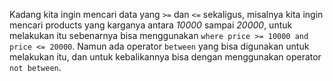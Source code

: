 Kadang kita ingin mencari data yang `>=` dan `<=` sekaligus, misalnya kita ingin mencari products yang karganya antara _10000_ sampai _20000_, untuk melakukan itu sebenarnya bisa menggunakan `where price >= 10000 and price <= 20000`.
Namun ada operator `between` yang bisa digunakan untuk melakukan itu, dan untuk kebalikannya bisa dengan menggunakan operator `not between`.
